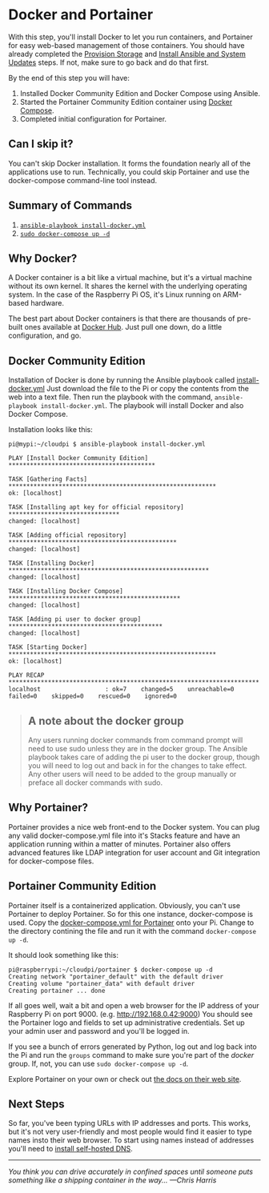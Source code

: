 # Docker and Portainer
With this step, you'll install Docker to let you run containers, and Portainer for easy web-based management of those containers. You should have already completed the [Provision Storage](provision-storage.md) and [Install Ansible and System Updates](install-ansible-and-system-updates.md) steps. If not, make sure to go back and do that first.

By the end of this step you will have:
1. Installed Docker Community Edition and Docker Compose using Ansible.
2. Started the Portainer Community Edition container using [Docker Compose](https://docs.docker.com/compose/).
3. Completed initial configuration for Portainer.

## Can I skip it?
You can't skip Docker installation. It forms the foundation nearly all of the applications use to run. Technically, you could skip Portainer and use the docker-compose command-line tool instead.

## Summary of Commands
1. [`ansible-playbook install-docker.yml`](https://github.com/DavesCodeMusings/CloudPi/blob/main/install-docker.yml)
2. [`sudo docker-compose up -d`](https://github.com/DavesCodeMusings/CloudPi/blob/main/portainer/docker-compose.yml)

## Why Docker?
A Docker container is a bit like a virtual machine, but it's a virtual machine without its own kernel. It shares the kernel with the underlying operating system. In the case of the Raspberry Pi OS, it's Linux running on ARM-based hardware.

The best part about Docker containers is that there are thousands of pre-built ones available at [Docker Hub](https://hub.docker.com). Just pull one down, do a little configuration, and go.

## Docker Community Edition
Installation of Docker is done by running the Ansible playbook called [install-docker.yml](https://github.com/DavesCodeMusings/CloudPi/blob/main/install-docker.yml) Just download the file to the Pi or copy the contents from the web into a text file. Then run the playbook with the command, `ansible-playbook install-docker.yml`. The playbook will install Docker and also Docker Compose.

Installation looks like this:

```
pi@mypi:~/cloudpi $ ansible-playbook install-docker.yml

PLAY [Install Docker Community Edition] *****************************************

TASK [Gathering Facts] **********************************************************
ok: [localhost]

TASK [Installing apt key for official repository] *******************************
changed: [localhost]

TASK [Adding official repository] ***********************************************
changed: [localhost]

TASK [Installing Docker] ********************************************************
changed: [localhost]

TASK [Installing Docker Compose] ************************************************
changed: [localhost]

TASK [Adding pi user to docker group] *******************************************
changed: [localhost]

TASK [Starting Docker] **********************************************************
ok: [localhost]

PLAY RECAP **********************************************************************
localhost                  : ok=7    changed=5    unreachable=0    failed=0    skipped=0    rescued=0    ignored=0
```

> ## A note about the docker group
> Any users running docker commands from command prompt will need to use sudo unless they are in the docker group. The Ansible playbook takes care of adding the pi user to the docker group, though you will need to log out and back in for the changes to take effect. Any other users will need to be added to the group manually or preface all docker commands with sudo.

## Why Portainer?
Portainer provides a nice web front-end to the Docker system. You can plug any valid docker-compose.yml file into it's Stacks feature and have an application running within a matter of minutes. Portainer also offers advanced features like LDAP integration for user account and Git integration for docker-compose files.

## Portainer Community Edition
Portainer itself is a containerized application. Obviously, you can't use Portainer to deploy Portainer. So for this one instance, docker-compose is used. Copy the [docker-compose.yml for Portainer](https://github.com/DavesCodeMusings/CloudPi/blob/main/portainer/docker-compose.yml) onto your Pi. Change to the directory contining the file and run it with the command `docker-compose up -d`.

It should look something like this:
```
pi@raspberrypi:~/cloudpi/portainer $ docker-compose up -d
Creating network "portainer_default" with the default driver
Creating volume "portainer_data" with default driver
Creating portainer ... done
```

If all goes well, wait a bit and open a web browser for the IP address of your Raspberry Pi on port 9000. (e.g. http://192.168.0.42:9000) You should see the Portainer logo and fields to set up administrative credentials. Set up your admin user and password and you'll be logged in.

If you see a bunch of errors generated by Python, log out and log back into the Pi and run the `groups` command to make sure you're part of the _docker_ group. If, not, you can use `sudo docker-compose up -d`.

Explore Portainer on your own or check out [the docs on their web site](https://documentation.portainer.io/).

## Next Steps
So far, you've been typing URLs with IP addresses and ports. This works, but it's not very user-friendly and most people would find it easier to type names insto their web browser. To start using names instead of addresses you'll need to [install self-hosted DNS](install-dns.md).

___

_You think you can drive accurately in confined spaces until someone puts something like a shipping container in the way... &mdash;Chris Harris_
